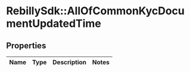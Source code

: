 # RebillySdk::AllOfCommonKycDocumentUpdatedTime

## Properties
Name | Type | Description | Notes
------------ | ------------- | ------------- | -------------

